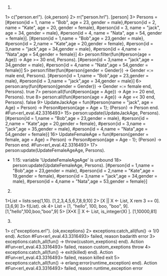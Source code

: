 1)
1> c("person.erl").
{ok,person}
2> rr("person.hrl").
[person]
3> Persons = [#person{id = 1, name = "Bob", age = 23, gender = male},#person{id = 2, name = "Kate", age = 20, gender = female}, #person{id = 3, name = "jack", age = 34, gender = male}, #person{id = 4, name = "Nata", age = 54, gender = female}].
[#person{id = 1,name = "Bob",age = 23,gender = male},
 #person{id = 2,name = "Kate",age = 20,gender = female},
 #person{id = 3,name = "jack",age = 34,gender = male},
 #person{id = 4,name = "Nata",age = 54,gender = female}]
4> person:filter(fun(#person{age = Age}) -> Age >= 30 end, Persons).
[#person{id = 3,name = "jack",age = 34,gender = male},
 #person{id = 4,name = "Nata",age = 54,gender = female}]
5> person:filter(fun(#person{gender = Gender}) -> Gender =:= male end, Persons).
[#person{id = 1,name = "Bob",age = 23,gender = male},
 #person{id = 3,name = "jack",age = 34,gender = male}]
6> person:any(fun(#person{gender = Gender}) -> Gender =:= female end, Persons).
true
7> person:all(fun(#person{age = Age}) -> Age >= 20 end, Persons).
true
8> person:all(fun(#person{age = Age}) -> Age =< 30 end, Persons).
false
9> UpdateJackAge = fun(#person{name = "jack", age = Age} = Person) -> Person#person{age = Age + 1}; (Person) -> Person end.
#Fun<erl_eval.42.3316493>
15> person:update(UpdateJackAge, Persons).
[#person{id = 1,name = "Bob",age = 23,gender = male},
 #person{id = 2,name = "Kate",age = 20,gender = female},
 #person{id = 3,name = "jack",age = 35,gender = male},
 #person{id = 4,name = "Nata",age = 54,gender = female}]
16> UpdateFemaleAge = fun(#person{gender = female, age = Age} = Person) -> Person#person{age = Age - 1}; (Person) -> Person end.
#Fun<erl_eval.42.3316493>
17> person:update(UpdateFemaleAgeAge, Persons).
* 1:15: variable 'UpdateFemaleAgeAge' is unbound
18> person:update(UpdateFemaleAge, Persons).
[#person{id = 1,name = "Bob",age = 23,gender = male},
 #person{id = 2,name = "Kate",age = 19,gender = female},
 #person{id = 3,name = "jack",age = 34,gender = male},
 #person{id = 4,name = "Nata",age = 53,gender = female}]

2)
1>List = lists:seq(1,10).
[1,2,3,4,5,6,7,8,9,10]
2> [X || X <- List, X rem 3 == 0].
[3,6,9]
3> f(List).
ok
4> List = [1, "hello", 100, boo, "boo", 9].
[1,"hello",100,boo,"boo",9]
5> [X*X || X <- List, is_integer(X) ].
[1,10000,81]

3)
1> c("exceptions.erl").
{ok,exceptions}
2> exceptions:catch_all(fun() -> 1/0 end).
Action #Fun<erl_eval.43.3316493> failed, reason badarith
error
3> exceptions:catch_all(fun() -> throw(custom_exeptions) end).
Action #Fun<erl_eval.43.3316493> failed, reason custom_exeptions
throw
4> exceptions:catch_all(fun() -> exit(killed) end).
Action #Fun<erl_eval.43.3316493> failed, reason killed
exit
5> exceptions:catch_all(fun() -> erlang:error(runtime_exception) end).
Action #Fun<erl_eval.43.3316493> failed, reason runtime_exception
error

